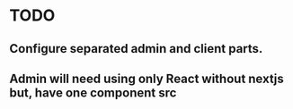 # TODO

## Configure separated admin and client parts.

## Admin will need using only React without nextjs but, have one component src

